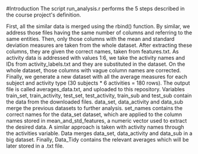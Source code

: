 #Introduction
The script run_analysis.r performs the 5 steps described in the course project's definition.

First, all the similar data is merged using the rbind() function. By similar, we address those files having the same number of columns and referring to the same entities.
Then, only those columns with the mean and standard deviation measures are taken from the whole dataset. After extracting these columns, they are given the correct names, taken from features.txt.
As activity data is addressed with values 1:6, we take the activity names and IDs from activity_labels.txt and they are substituted in the dataset.
On the whole dataset, those columns with vague column names are corrected.
Finally, we generate a new dataset with all the average measures for each subject and activity type (30 subjects * 6 activities = 180 rows). The output file is called averages_data.txt, and uploaded to this repository.
Variables
train_set, train_activity, test_set, test_activity, train_sub and test_sub contain the data from the downloaded files.
data_set, data_activity and data_sub merge the previous datasets to further analysis.
set_names contains the correct names for the data_set dataset, which are applied to the column names stored in mean_and_std_features, a numeric vector used to extract the desired data.
A similar approach is taken with activity names through the activities variable.
Data merges data_set, data_activity and data_sub in a big dataset.
Finally, Data_Tidy contains the relevant averages which will be later stored in a .txt file. 